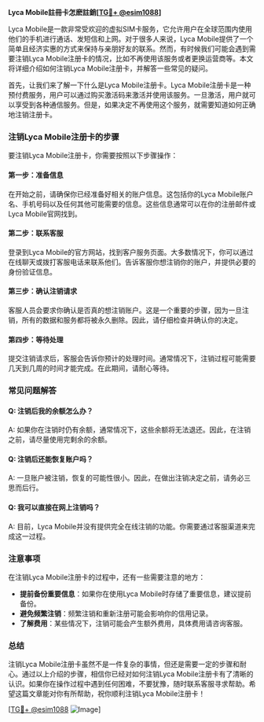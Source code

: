 **Lyca Mobile註冊卡怎麽註銷[[TG💪+ @esim1088](https://t.me/s/esim1088)]**

Lyca Mobile是一款非常受欢迎的虚拟SIM卡服务，它允许用户在全球范围内使用他们的手机进行通话、发短信和上网。对于很多人来说，Lyca Mobile提供了一个简单且经济实惠的方式来保持与亲朋好友的联系。然而，有时候我们可能会遇到需要注销Lyca Mobile注册卡的情况，比如不再使用该服务或者更换运营商等。本文将详细介绍如何注销Lyca Mobile注册卡，并解答一些常见的疑问。

首先，让我们来了解一下什么是Lyca Mobile注册卡。Lyca Mobile注册卡是一种预付费服务，用户可以通过购买激活码来激活并使用该服务。一旦激活，用户就可以享受到各种通信服务。但是，如果决定不再使用这个服务，就需要知道如何正确地注销注册卡。

### 注销Lyca Mobile注册卡的步骤

要注销Lyca Mobile注册卡，你需要按照以下步骤操作：

#### 第一步：准备信息
在开始之前，请确保你已经准备好相关的账户信息。这包括你的Lyca Mobile账户名、手机号码以及任何其他可能需要的信息。这些信息通常可以在你的注册邮件或Lyca Mobile官网找到。

#### 第二步：联系客服
登录到Lyca Mobile的官方网站，找到客户服务页面。大多数情况下，你可以通过在线聊天或拨打客服电话来联系他们。告诉客服你想注销你的账户，并提供必要的身份验证信息。

#### 第三步：确认注销请求
客服人员会要求你确认是否真的想注销账户。这是一个重要的步骤，因为一旦注销，所有的数据和服务都将被永久删除。因此，请仔细检查并确认你的决定。

#### 第四步：等待处理
提交注销请求后，客服会告诉你预计的处理时间。通常情况下，注销过程可能需要几天到几周的时间才能完成。在此期间，请耐心等待。

### 常见问题解答

#### Q: 注销后我的余额怎么办？
A: 如果你在注销时仍有余额，通常情况下，这些余额将无法退还。因此，在注销之前，请尽量使用完剩余的余额。

#### Q: 注销后还能恢复账户吗？
A: 一旦账户被注销，恢复的可能性很小。因此，在做出注销决定之前，请务必三思而后行。

#### Q: 我可以直接在网上注销吗？
A: 目前，Lyca Mobile并没有提供完全在线注销的功能。你需要通过客服渠道来完成这一过程。

### 注意事项

在注销Lyca Mobile注册卡的过程中，还有一些需要注意的地方：

- **提前备份重要信息**：如果你在使用Lyca Mobile时存储了重要信息，建议提前备份。
- **避免频繁注销**：频繁注销和重新注册可能会影响你的信用记录。
- **了解费用**：某些情况下，注销可能会产生额外费用，具体费用请咨询客服。

### 总结

注销Lyca Mobile注册卡虽然不是一件复杂的事情，但还是需要一定的步骤和耐心。通过以上介绍的步骤，相信你已经对如何注销Lyca Mobile注册卡有了清晰的认识。如果你在操作过程中遇到任何困难，不要犹豫，随时联系客服寻求帮助。希望这篇文章能对你有所帮助，祝你顺利注销Lyca Mobile注册卡！

[[TG💪+ @esim1088](https://t.me/s/esim1088) ![Image](https://i.postimg.cc/4NQfJmqS/Snipaste-2025-05-13-00-14-12.png)]